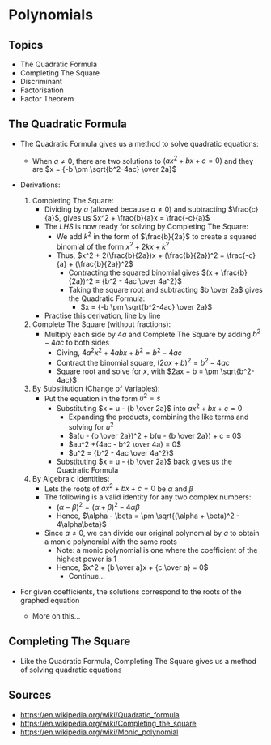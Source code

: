 # Polynomials

## Topics
- The Quadratic Formula
- Completing The Square
- Discriminant
- Factorisation
- Factor Theorem

## The Quadratic Formula
- The Quadratic Formula gives us a method to solve quadratic equations:
  - When $a \ne 0$, there are two solutions to $(ax^2 + bx + c = 0)$ and they are
    $x = {-b \pm \sqrt{b^2-4ac} \over 2a}$
- Derivations:
  1. Completing The Square: 
      - Dividing by $a$ (allowed because $a \ne 0$) and subtracting $\frac{c}{a}$, gives us $x^2 + \frac{b}{a}x = \frac{-c}{a}$
      - The *LHS* is now ready for solving by Completing The Square:
        - We add $k^2$ in the form of $\frac{b}{2a}$ to create a squared binomial of the form $x^2 + 2kx + k^2$
        - Thus, $x^2 + 2(\frac{b}{2a})x + (\frac{b}{2a})^2 = \frac{-c}{a} + (\frac{b}{2a})^2$
          - Contracting the squared binomial gives $(x + \frac{b}{2a})^2 = {b^2 - 4ac \over 4a^2}$
          - Taking the square root and subtracting $b \over 2a$ gives the Quadratic Formula:
            - $x = {-b \pm \sqrt{b^2-4ac} \over 2a}$
      - Practise this derivation, line by line
  2. Complete The Square (without fractions):
      - Multiply each side by $4a$ and Complete The Square by adding $b^2 - 4ac$ to both sides
          - Giving, $4a^2x^2 + 4abx + b^2 = b^2 - 4ac$
          - Contract the binomial square, $(2ax + b)^2 = b^2 - 4ac$
          - Square root and solve for $x$, with $2ax + b = \pm \sqrt{b^2-4ac}$
  3. By Substitution (Change of Variables):
      - Put the equation in the form $u^2 = s$
        - Substituting $x = u - {b \over 2a}$ into $ax^2 + bx + c = 0$
          - Expanding the products, combining the like terms and solving for $u^2$
          - $a(u - {b \over 2a})^2 + b(u - {b \over 2a}) + c = 0$
          - $au^2 +{4ac - b^2 \over 4a} = 0$
          - $u^2 = {b^2 - 4ac \over 4a^2}$
        - Substituting $x = u - {b \over 2a}$ back gives us the Quadratic Formula
  4. By Algebraic Identities:
      - Lets the roots of $ax^2 + bx + c = 0$ be $\alpha$ and $\beta$
      - The following is a valid identity for any two complex numbers:
        - $(\alpha - \beta)^2 = (\alpha + \beta)^2 - 4\alpha\beta$
        - Hence, $\alpha - \beta = \pm \sqrt{(\alpha + \beta)^2 - 4\alpha\beta}$
      - Since $a \ne 0$, we can divide our original polynomial by $a$ to obtain a monic polynomial with the same roots
        - Note: a monic polynomial is one where the coefficient of the highest power is $1$
        - Hence, $x^2 + {b \over a}x + {c \over a} = 0$
          - Continue...
      
- For given coefficients, the solutions correspond to the roots of the graphed equation
  - More on this...

## Completing The Square
- Like the Quadratic Formula, Completing The Square gives us a method of solving quadratic equations


## Sources
- https://en.wikipedia.org/wiki/Quadratic_formula
- https://en.wikipedia.org/wiki/Completing_the_square
- https://en.wikipedia.org/wiki/Monic_polynomial
